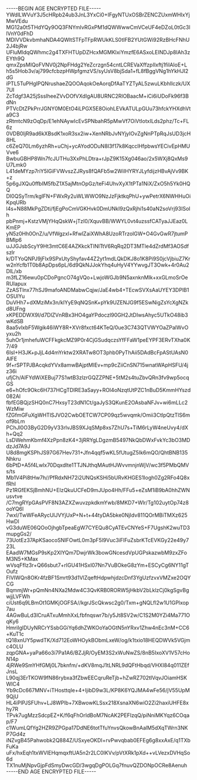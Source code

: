 -----BEGIN AGE ENCRYPTED FILE-----
YWdlLWVuY3J5cHRpb24ub3JnL3YxCi0+IFgyNTUxOSBrZENCZUxmWHIxYjMwVEdu
MG12a0t5THdYQy9OQ3FNYmIvRGxPM1dQWWwwCmVCeUF4eDZoL0tGc3llVnY0dFhD
MDlVVDkvbmhaNDA4QWltSTFpTFpRWUkKLS0tIFB2YUtGWi92RzBHcFNhU2J4bjRw
UFluMldqQWhmc2g4TXFHTUpDZHcxMGMKlxiYmzfE6ASxoLEINDJp8IAh3zEYth9Q
qmxZpsMIQoFVNV0j2NpFHdg2YeZcrzgn54cntLCREVaXffzpIIxftj1fiIAIoE+L
h5s5Hob3v/aj799cfcbzpHWpfgmzVS/syUsV8bjSda1+fL8fBggVNg1hYkHJI2dG
iPTL5TuPHgIPQNrushaeZQOOAqokOeAorqDfAaTYZTyAL5zwuLKbhIlczk/UX7UI
ZcTdgf3A25jSssIheeZVvDOfVXdIgAU8URNC2RlOBaacM+iCi6iUDoFk96f3BdNn
PTVcDtZPkPrrJGNY0M0EtO4iLPGX5E8OiohLEVkATULpGUu73hfckYHXdhVta9C3
zRtmtcN9zOqDp/E1ehNAywIcEvSPNbahR5pMwVf7OiVtIotxILds2phz/Tc+FL6z
0VDB0IjR9ad6kXBsdK1xoR3sx2iw+XenNRbJvNYjyIOvZgNnPTpRqJsUD3jcH8HL
c6ZeQ70Lm6yzhRh+uChj+ycAYodODuN8I3f17k8KqcclHfpbwsYECivEpHMUVve6
BwbuGBHP8Wn7fcJUTHu3XxPhLDtra+rJpZ9K15Xg046ao/2x5WXj8QxMs9U7Lmk0
L41deMYzp7riY5lGiFVWvszZJRys8fQAFb5w2WiIHYRYJLyfdijzHBvAjVv9BK+z
5p6gJXQu0ffbIM5fbZ1X5ajMtnOpGz/teFi4UhvXyX1tPTa1NiX/ZxO5h5Yk0HQQ
DI0QSyTrm/kgIFN+FWxRy2uWLWWO9NzJzFjktkqPhU+ywPetrX6NWHHuOiKpqURb
l4s+N88MkPgZDti/fjEgPoCmVGKHvk0DmUNkI9zQxRjhi1s40aN2soVrj93ISolh
pbPnmj+KstzVMjYHqQskW+jTzI0/XquvBB/WWYL0vt4uzssfCATyaJJEaz0LKmEP
yN5z0Hh0OnZ/u/VfWgzxl+RfwlZaiXWhA8UzoRTrzolGW+O4GvGwR7jtumPBMlp6
uJJGJsbScyY9Ht3mtC6E4AZKkckTINITtV6RqRq2DT3MTle4dZrdMf3AOSdfszlr
k/DTYoQNPJ9jFlx9SPxUtyShyfav44Z2yt1mdLQkDKJ8o1K8Pi9S0jcVjbiuZ7Kr
w2nYcfb1T0b8ApDps6pL/6d9QkNJJokYhq4uHyV4YYwvgJT3Owk+4r0Au2DlL/xb
m3fLZ16ewu0pCDoPgncO74gVQo+LwjoWGJb9N5axnknMIk+xxGLmoSrOeRUIapux
ZzASTlnx77hSJ9mafoANDMabwCqjw/JaE4wb4+TEcwSVXsAaUYEY3DPlB1OSUlYu
DuVHh7+dXMziMx3n/klYyE9qNQSnK+pYk9UZENJG9f5ESwNigZsYcXgNZkd8UFng
xKPEDDWX9l/d7DlZVnRBx3HO4gaYPdoczl90GH2JtDIwsAhyc5UTkO48ib3wKdSB
8aa5vlxbF5Wgik46iWY8R+XVr8fxct64KTeQ/0ue3C743QTVWYOaZPalWvOyxu2h
5uhOr1jmhefuWCFFkgkcMZ9P0r4CjGSudqczsYfFFaW1peEYPF3ERvTXha0K7/49
6IsI+H3JK+pJjL4d4mYrktw2XRATw8OT3phb0PyThAii5DAdBcFpAStUAsN0AlFE
9f+rSPTPJBAcqkdYVx8amwBAjptMIEv+mp9cZiiCnSN715wnatWApHSFU/4jz36i
ufjCh/AlFYdWiXEBuj77S1wtB3zlzrGQZZPNE+5tM2s4tuZbvQRn3fv9wp5ocqGS
e6+hOfc9Okc6H737HCgTDIRE3aSayy+ROI4oNzqtUtPZC1nBuD5KmmHYszd082Al
fbfEGBQjzSHQ0nC7HxsyT23dN1Ct/gaJyS3QKunE2OAsbaNFJv+wi6mLLc2WzMiw
fZGfmGFuXgWHTlSJVO2CwbOETCW7CP09qz5wvqmk/Omii3CtlpQtzTlS6mof9bLm
PChJl0O3ByG2D9yV33rlvJBS9XJqSMp8xs7ZhU7s+TiM6rLyW4neUvy4/dXh+Qq2
LsDWehmKbmf4XzPpn8zK4+3jRRYgLDgzmB5497NkQbDWxFvkYc3bO3MDdzJd7A9J
U8d8mgKSPhJS97G67Hev731+Jfn4qqf5wKL5fUtugZ5Ik6mQO/QhtBNB135Nhkru
6bPtD+A5f4Lwlx70Dqxdlte1TTJNJthqMAutHJWvvmnjnWjV/wc3f5PMbQMVs/ts
Mb1V4Pi8tHw7h//PfRdxNH72i2UNQsKSHi5bURvKHGES1Iogh0Zg2RFo4Q8xfRhI
Pz1RGfEKSjBmhNU+EIzQkuUCFeD9mJUpo4Hh/FFu5+eZsM1iB9bA0hhZWNusvtve
/C7mgRYpGAsPVF8N3AZXZwuvzpkdkmYwb/8MKD7+Wlr/Tg102uytOp74z8ooYQ6l
7wxI/TwWFeARycUlJVYjUxP+N+t+44tyDA5bke0NjIdv811QOrMBiTMXz625HwDl
vG3duWE06QOoOjhgbTpeaEgW7CYEQu8CyATEvCNYeS+F7UgshK2wuTD3mupgGs2/
73UotEz37ApKSaocoSNIFOwtL0m3pF5l9Vuc3iFlFuZsbrKTcEVKGy22e49y723L
EAadW7MGsP9sKp2XIYQm7DwjrWk3bowGNcesdVpUGPskazwbM9zxZFoM3N5+KMax
wVsqFfIz3r+Q66sbut7+rIGU41HSxI07Nn7VuBOkeG8zYm+ESCyCg6NY11gTOufz
FlVIWQn8OKr4fzBF1Smrt93d1VlZqeftHdpwhjdzcDnf3YgUzfzvxVMZxe2OQYCG
BqmmjWr+pQmNn4NXa2Mdw4C3QvKRB0RORW5jHkbV2bLklzCj0kgSgvBgwjjLVFWh
ciUst6q9LBmOt1GMKjOGFSA//kgrJScQkwsc2g0/Txm+gNQLfl2w1U1GPlxop7au
4AGwBuLd3lCruATxuMmhXxLfbfnqswr7b/y5Jt8SV2w/C1S2M0YZi4Ma771OqKy6
HmriIglDUyNRCrYSsbGGiYq6dhZWKOoYaOGtN5nYRxv1Zhw4nEc3nM+CC6+KuT1c
tQ18xnUY5pwdTK/Xd712EoWHOykBObmLxeW/og/k1txio18HEQDWVk5VGjmc4OLU
zqpGNA+yaPa66o3i7Pa1A6/BZJjR/OyEM3S2xWuNwZS/8nB5IxoXV1V57cHoN14p
4jRWe9SmYHfGMj0L7bknfm/+dKV8mqJ1tLNRL9dQFtHbqd/VHXI84q011ZEfJnsL
L90qj3ErTKOW9fN86rybxa3fZbwEECqruReTjb+hZwRZ702tIVqvJOiamHSKWIC4
Yb9cDc667MNV+iTHosttqIe+4+IjibD9w3L/KP8K6YQJMA4wFe56/jV55UpM9QjU
HL4iPlPJSFUhv+LJ8WPlb+7XBwowKLSsx218XsnaXN6wiO2Zi2haxiUHFE8xhy7R
TPvk7ugMzzSdcpEZ+K/f6qFhOrIdBoM7NcAK2PEFIzqQ/piNniMKYqz6COqap/F7
c1WumLQfYg2HZR9ZPGpa17DdNE6totTfuYnvsQkowBnAalM5dXqTWrn3NKP7Gd4z
iNZvgB45Pahwobk2Q884Z/USxyeOKDI+rvPwvqbab0EFEg6g8xxAxE/q1TXbFuKa
uFx/hxEqh1txWVlEHqmqxftUA5n2r2LC0IKVv/pVtXRk1pXd++vLVezxDVHqSo6d
TX1nuMjNpvGjpFdSmyDwcGD/3wgqDgPOLGq7fnuvQZDONpOCRe8Aenuh
-----END AGE ENCRYPTED FILE-----
